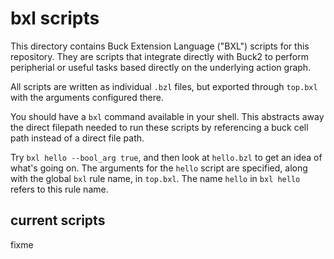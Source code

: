 # bxl scripts

This directory contains Buck Extension Language ("BXL") scripts for this
repository. They are scripts that integrate directly with Buck2 to perform
peripherial or useful tasks based directly on the underlying action graph.

All scripts are written as individual `.bzl` files, but exported through
`top.bxl` with the arguments configured there.

You should have a `bxl` command available in your shell. This abstracts away the
direct filepath needed to run these scripts by referencing a buck cell path
instead of a direct file path.

Try `bxl hello --bool_arg true`, and then look at `hello.bzl` to get an idea of
what's going on. The arguments for the `hello` script are specified, along with
the global `bxl` rule name, in `top.bxl`. The name `hello` in `bxl hello` refers
to this rule name.

## current scripts

fixme
